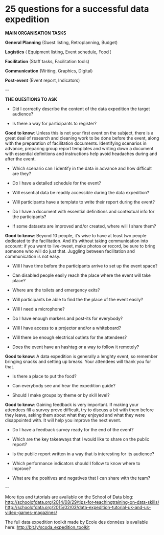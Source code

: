 # 25 questions for a successful data expedition


**MAIN ORGANISATION TASKS**

**General Planning** (Guest listing, Retroplanning, Budget)

**Logistics** ( Equipment listing, Event schedule, Food )

**Facilitation** (Staff tasks, Facilitation tools)

**Communication** (Writing, Graphics, Digital)

**Post-event** (Event report, Indicators)

--

**THE QUESTIONS TO ASK**

- Did I correctly describe the content of the data expedition the target audience?

- Is there a way for participants to register?

**Good to know**:
Unless this is not your first event on the subject, there is a great deal of research and cleaning work to be done before the event, along with the preparation of facilitation documents. Identifying scenarios in advance, preparing group report templates and writing down a document with essential definitions and instructions help avoid headaches during and after the event.

- Which scenario can I identify in the data in advance and how difficult are they?

- Do I have a detailed schedule for the event?

- Will essential data be readily accessible during the data expedition?

- Will participants have a template to write their report during the event?

- Do I have a document with essential definitions and contextual info for the participants?

- If some datasets are improved and/or created, where will I share them?

**Good to know**:
Beyond 10 people, it’s wise to have at least two people dedicated to the facilitation. And it’s without taking communication into account: if you want to live-tweet, make photos or record, be sure to bring someone who will do just that. Juggling between facilitation and communication is not easy.

- Will I have time before the participants arrive to set up the event space?

- Can disabled people easily reach the place where the event will take place?

- Where are the toilets and emergency exits?

- Will participants be able to find the the place of the event easily?

- Will I need a microphone?

- Do I have enough markers and post-its for everybody?

- Will I have access to a projector and/or a whiteboard?

- Will there be enough electrical outlets for the attendees?

- Does the event have an hashtag or a way to follow it remotely?

**Good to know**:
A data expedition is generally a lenghty event, so remember bringing snacks and setting up breaks. Your attendees will thank you for that. 

- Is there a place to put the food?

- Can everybody see and hear the expedition guide?

- Should I make groups by theme or by skill level?

**Good to know**:
Gaining feedback is very important. If making your attendees fill a survey prove difficult, try to discuss a bit with them before they leave, asking them about what they enjoyed and what they were disappointed with. It will help you improve the next event.

- Do I have a feedback survey ready for the end of the event?

- Which are the key takeaways that I would like to share on the public report?

- Is the public report written in a way that is interesting for its audience?

- Which performance indicators should I follow to know where to improve?

- What are the positives and negatives that I can share with the team?

--

More tips and tutorials are available on the School of Data blog:
http://schoolofdata.org/2014/08/29/tips-for-teachingtraining-on-data-skills/
http://schoolofdata.org/2015/02/03/data-expedition-tutorial-uk-and-us-video-games-magazines/

The full data expedition toolkit made by Ecole des données is available here: 
http://bit.ly/scoda_expedition_toolkit


